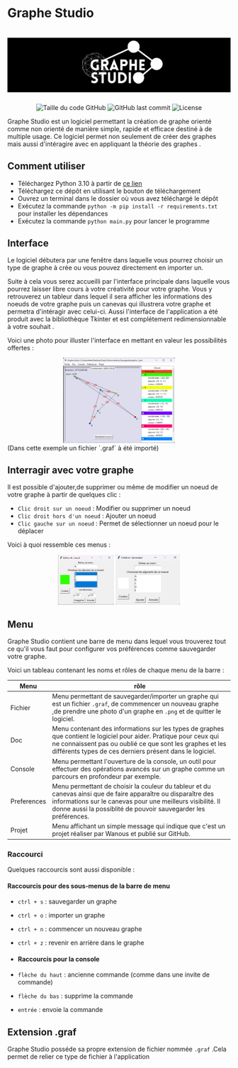 # Graphe Studio
# ![Logo.png](photos/Logo.png)

<div align=center>
  <img alt="Taille du code GitHub" src="https://img.shields.io/github/languages/code-size/Wanous/Graphe-Studio?label=taille%20du%20code">
  <img alt="GitHub last commit" src="https://img.shields.io/github/last-commit/Wanous/Graphe-Studio?logo=github&style=plastic">
  <img alt="License" src="https://img.shields.io/github/license/Wanous/Graphe-Studio?style=plastic">
</div>

Graphe Studio est un logiciel permettant la création de graphe orienté comme non orienté 
de manière simple, rapide et efficace destiné à de multiple usage.
Ce logiciel permet non seulement de créer des graphes mais aussi d'intéragire avec en 
appliquant la théorie des graphes .

## Comment utiliser

- Téléchargez Python 3.10 à partir de [ce lien](https://www.python.org/downloads/)
- Téléchargez ce dépôt en utilisant le bouton de téléchargement
- Ouvrez un terminal dans le dossier où vous avez téléchargé le dépôt
- Exécutez la commande `python -m pip install -r requirements.txt` pour installer les dépendances
- Exécutez la commande `python main.py` pour lancer le programme

## Interface
Le logiciel débutera par une fenêtre dans laquelle vous pourrez choisir un type de graphe à crée 
ou vous pouvez directement en importer un.

Suite à cela vous serez accueilli par l'interface principale dans laquelle vous pourrez laisser
libre cours à votre créativité pour votre graphe. Vous y retrouverez un tableur dans lequel il sera afficher les informations
des noeuds de votre graphe puis un canevas qui illustrera votre graphe et permetra d'intéragir avec celui-ci.
Aussi l'interface de l'application a été produit avec la bibliothèque Tkinter et est complétement redimensionnable à votre souhait .

Voici une photo pour illuster l'interface en mettant en valeur les possibilités offertes :

<div align=center><img alt="Image de l'interface" height="50%" width="50%" src="photos/Interface.png"></div>
(Dans cette exemple un fichier `.graf` à été importé)



## Interragir avec votre graphe 
Il est possible d'ajouter,de supprimer ou même de modifier un noeud de 
votre graphe à partir de quelques clic :

- `Clic droit sur un noeud` : Modifier ou supprimer un noeud
- `Clic droit hors d'un noeud` : Ajouter un noeud
- `Clic gauche sur un noeud` : Permet de sélectionner un noeud pour le déplacer

Voici à quoi ressemble ces menus :

<div align=center>
  <img alt="Image du menu d'édition d'un noeud" height="25%" width="25%" src="photos/EditionNoeud.png">
  <img alt="Image du menu de création d'un noeud" height="29%" width="29%" src="photos/CreationNoeud.png">
</div>

## Menu

Graphe Studio contient une barre de menu dans lequel vous trouverez tout ce qu'il vous faut pour configurer 
vos préférences comme sauvegarder votre graphe.

Voici un tableau contenant les noms et rôles de chaque menu de la barre :

| Menu | rôle |
| ------ | ------ |
| Fichier | Menu permettant de sauvegarder/importer un graphe qui est un fichier `.graf`, de commmencer un nouveau graphe ,de prendre une photo d'un graphe en `.png` et de quitter le logiciel.|
| Doc | Menu contenant des informations sur les types de graphes que contient le logiciel pour aider. Pratique pour ceux qui ne connaissent pas ou oublié ce que sont les graphes et les différents types de ces derniers présent dans le logiciel.  |
| Console | Menu permettant l'ouverture de la console, un outil pour effectuer des opérations avancés sur un graphe comme un parcours en profondeur par exemple.  |
| Preferences | Menu permettant de choisir la couleur du tableur et du canevas ainsi que de faire apparaître ou disparaître des informations sur le canevas pour une meilleurs visibilité. Il donne aussi la possiblité de pouvoir sauvegarder les préférences. |
| Projet | Menu affichant un simple message qui indique que c'est un projet réaliser par Wanous et publié sur GitHub.|

  
### Raccourci
Quelques raccourcis sont aussi disponible :
#### Raccourcis pour des sous-menus de la barre de menu
- `ctrl + s` : sauvegarder un graphe
- `ctrl + o` : importer un graphe
- `ctrl + n` : commencer un nouveau graphe
- `ctrl + z` : revenir en arrière dans le graphe

- #### Raccourcis pour la console
- `flèche du haut` : ancienne commande (comme dans une invite de commande)
- `flèche du bas` : supprime la commande
- `entrée` : envoie la commande

## Extension .graf 
Graphe Studio posséde sa propre extension de fichier nommée `.graf` .Cela permet de relier ce type de fichier à l'application
  




